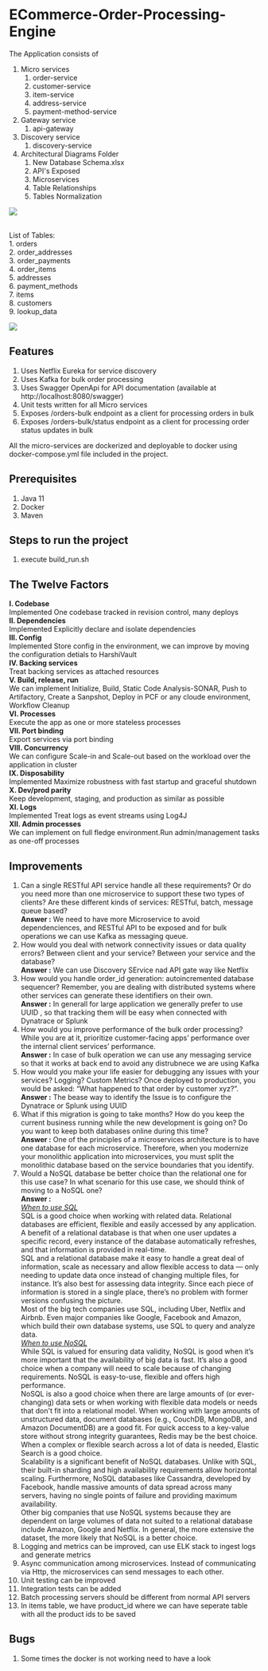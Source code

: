 # ECommerce-Order-Processing-Engine

The Application consists of 
1. Micro services
	1. order-service
	2. customer-service
	3. item-service
	4. address-service
	5. payment-method-service
2. Gateway service
	1. api-gateway
3. Discovery service
	1. discovery-service
4. Architectural Diagrams Folder
	1. New Database Schema.xlsx
	2. API's Exposed
	3. Microservices
	4. Table Relationships
	5. Tables Normalization
	
	
<img
src="https://github.com/prasanthyedithe/ECommerce-Order-Processing-Engine/blob/ea8436a907f401fb3bd3bc9f372245e943ac31dd/Diagrams/Microservices.jpg"
/>

<BR>
List of Tables:<BR>
1. orders<BR>
2. order_addresses<BR>
3. order_payments<BR>	
4. order_items<BR>
5. addresses<BR>	
6. payment_methods<BR>	
7. items<BR>	
8. customers<BR>	
9. lookup_data<BR>	

<img
src="https://github.com/prasanthyedithe/ECommerce-Order-Processing-Engine/blob/ea8436a907f401fb3bd3bc9f372245e943ac31dd/Diagrams/Table%20Relationships.jpg"
/>

## Features
1. Uses Netflix Eureka for service discovery
2. Uses Kafka for bulk order processing
3. Uses Swagger OpenApi for API documentation (available at http://localhost:8080/swagger)
4. Unit tests written for all Micro services
5. Exposes /orders-bulk endpoint as a client for processing orders in bulk
6. Exposes /orders-bulk/status endpoint as a client for processing order status updates in bulk

All the micro-services are dockerized and deployable to docker using docker-compose.yml file included in the project.

## Prerequisites

1. Java 11
2. Docker
3. Maven

## Steps to run the project

1. execute build_run.sh

## The Twelve Factors
<B>I. Codebase </B><BR>
	Implemented One codebase tracked in revision control, many deploys<BR>
<B>II. Dependencies </B><BR>
	Implemented Explicitly declare and isolate dependencies<BR>
<B>III. Config </B><BR>
	Implemented Store config in the environment, we can improve by moving the configuration detials to HarshiVault<BR>
<B>IV. Backing services</B><BR>
	Treat backing services as attached resources<BR>
<B>V. Build, release, run </B><BR>
	We can implement Initialize, Build, Static Code Analysis-SONAR, Push to Artifactory, Create a Sanpshot, Deploy in PCF or any cloude environment, Workflow Cleanup<BR>
<B>VI. Processes</B><BR>
	Execute the app as one or more stateless processes<BR>
<B>VII. Port binding</B><BR>
	Export services via port binding<BR>
<B>VIII. Concurrency </B><BR>
	We can configure Scale-in and Scale-out based on the workload over the application in cluster<BR>
<B>IX. Disposability </B><BR>
	Implemented Maximize robustness with fast startup and graceful shutdown<BR>
<B>X. Dev/prod parity </B> <BR>
	Keep development, staging, and production as similar as possible<BR>
<B>XI. Logs </B><BR>
	Implemented Treat logs as event streams using Log4J<BR>
<B>XII. Admin processes </B><BR>
	We can implement on full fledge environment.Run admin/management tasks as one-off processes<BR>


## Improvements

1. Can a single RESTful API service handle all these requirements? Or do you
need more than one microservice to support these two types of clients?
Are these different kinds of services: RESTful, batch, message queue
based?
<BR><B> Answer :</B> We need to have more Microservice to avoid dependenciences, and RESTful API to be exposed and for bulk operations we can use Kafka as messaging queue. 
2. How would you deal with network connectivity issues or data quality
errors? Between client and your service? Between your service and the
database?
<BR><B> Answer :</B> We can use Discovery SErvice nad API gate way like Netflix
3. How would you handle order_id generation: autoincremented database
sequencer? Remember, you are dealing with distributed systems where
other services can generate these identifiers on their own.
<BR><B> Answer :</B> In generall for large application we generally prefer to use UUID , so that tracking them will be easy when connected with Dynatrace or Splunk
4. How would you improve performance of the bulk order processing? While
you are at it, prioritize customer-facing apps’ performance over the
internal client services’ performance.
<BR><B> Answer :</B> In case of bulk operation we can use any messaging service so that it works at back end to avoid any distrubnece we are using Kafka
5. How would you make your life easier for debugging any issues with your
services? Logging? Custom Metrics? Once deployed to production, you
would be asked: “What happened to that order by customer xyz?”.
<BR><B> Answer :</B> The bease way to identify the Issue is to configure the Dynatrace or Splunk using UUID
6. What if this migration is going to take months? How do you keep the
current business running while the new development is going on? Do you
want to keep both databases online during this time?
<BR><B> Answer :</B> One of the principles of a microservices architecture is to have one database for each microservice. Therefore, when you modernize your monolithic application into microservices, you must split the monolithic database based on the service boundaries that you identify. 
7. Would a NoSQL database be better choice than the relational one for this
use case? In what scenario for this use case, we should think of moving to
a NoSQL one?
<BR><B> Answer :</B>
	<BR><ins><I> When to use SQL</I></ins>
<BR> SQL is a good choice when working with related data. Relational databases are efficient, flexible and easily accessed by any application. A benefit of a relational database is that when one user updates a specific record, every instance of the database automatically refreshes, and that information is provided in real-time.<BR> SQL and a relational database make it easy to handle a great deal of information, scale as necessary and allow flexible access to data — only needing to update data once instead of changing multiple files, for instance. It’s also best for assessing data integrity. Since each piece of information is stored in a single place, there’s no problem with former versions confusing the picture.<BR> Most of the big tech companies use SQL, including Uber, Netflix and Airbnb. Even major companies like Google, Facebook and Amazon, which build their own database systems, use SQL to query and analyze data.
	<BR><ins><I>When to use NoSQL</I></ins>
<BR> While SQL is valued for ensuring data validity, NoSQL is good when it’s more important that the availability of big data is fast. It’s also a good choice when a company will need to scale because of changing requirements. NoSQL is easy-to-use, flexible and offers high performance.<BR> NoSQL is also a good choice when there are large amounts of (or ever-changing) data sets or when working with flexible data models or needs that don't fit into a relational model. When working with large amounts of unstructured data, document databases (e.g., CouchDB, MongoDB, and Amazon DocumentDB) are a good fit. For quick access to a key-value store without strong integrity guarantees, Redis may be the best choice. When a complex or flexible search across a lot of data is needed, Elastic Search is a good choice.<BR> Scalability is a significant benefit of NoSQL databases. Unlike with SQL, their built-in sharding and high availability requirements allow horizontal scaling. Furthermore, NoSQL databases like Cassandra, developed by Facebook, handle massive amounts of data spread across many servers, having no single points of failure and providing maximum availability.<BR> Other big companies that use NoSQL systems because they are dependent on large volumes of data not suited to a relational database include Amazon, Google and Netflix. In general, the more extensive the dataset, the more likely that NoSQL is a better choice.
8. Logging and metrics can be improved, can use ELK stack to ingest logs and generate metrics
9. Async communication among microservices. Instead of communicating via Http, the microservices can send messages to each other.
10. Unit testing can be improved
11. Integration tests can be added
12. Batch processing servers should be different from normal API servers
13. In items table, we have product_id where we can have seperate table with all the product ids to be saved

## Bugs

1. Some times the docker is not working need to have a look
